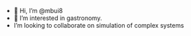 - 👋 Hi, I’m @mbui8
- 👀 I’m interested in gastronomy.
- I’m looking to collaborate on simulation of complex systems

<!---
mbui8/mbui8 is a ✨ special ✨ repository because its `README.md` (this file) appears on your GitHub profile.
You can click the Preview link to take a look at your changes.
--->
